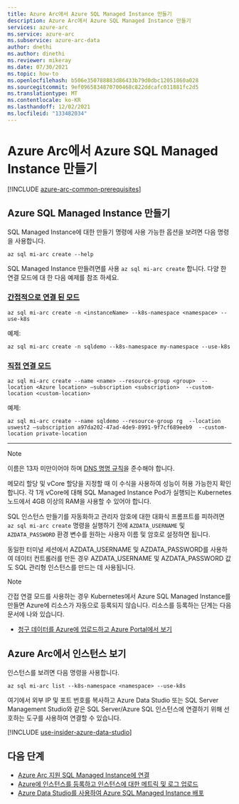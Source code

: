 ```yaml
---
title: Azure Arc에서 Azure SQL Managed Instance 만들기
description: Azure Arc에서 Azure SQL Managed Instance 만들기
services: azure-arc
ms.service: azure-arc
ms.subservice: azure-arc-data
author: dnethi
ms.author: dinethi
ms.reviewer: mikeray
ms.date: 07/30/2021
ms.topic: how-to
ms.openlocfilehash: b506e350788883d86433b79d0dbc12051860a028
ms.sourcegitcommit: 9ef0965834870700468c822ddcafc011881fc2d5
ms.translationtype: MT
ms.contentlocale: ko-KR
ms.lasthandoff: 12/02/2021
ms.locfileid: "133482034"
---
```

# <a name="create-an-azure-sql-managed-instance-on-azure-arc"></a>Azure Arc에서 Azure SQL Managed Instance 만들기

[!INCLUDE [azure-arc-common-prerequisites](../../../includes/azure-arc-common-prerequisites.md)]


## <a name="create-an-azure-sql-managed-instance"></a>Azure SQL Managed Instance 만들기

SQL Managed Instance에 대한 만들기 명령에 사용 가능한 옵션을 보려면 다음 명령을 사용합니다.
```azurecli
az sql mi-arc create --help
```

SQL Managed Instance 만들려면를 사용 `az sql mi-arc create` 합니다. 다양 한 연결 모드에 대 한 다음 예제를 참조 하세요.

### <a name="indirectly-connected-mode"></a>[간접적으로 연결 된 모드](#tab/indirectly)

```azurecli
az sql mi-arc create -n <instanceName> --k8s-namespace <namespace> --use-k8s
```

예제:

```azurecli
az sql mi-arc create -n sqldemo --k8s-namespace my-namespace --use-k8s
```

### <a name="directly-connected-mode"></a>[직접 연결 모드](#tab/directly)

```azurecli
az sql mi-arc create --name <name> --resource-group <group>  --location <Azure location> –subscription <subscription>  --custom-location <custom-location>
```

예제:

```azurecli
az sql mi-arc create --name sqldemo --resource-group rg  --location uswest2 –subscription a97da202-47ad-4de9-8991-9f7cf689eeb9  --custom-location private-location
```

---



> [!NOTE]
>  이름은 13자 미만이어야 하며 [DNS 명명 규칙](https://kubernetes.io/docs/concepts/overview/working-with-objects/names/#dns-label-names)을 준수해야 합니다.
>
>  메모리 할당 및 vCore 할당을 지정할 때 이 수식을 사용하여 성능이 허용 가능한지 확인합니다. 각 1개 vCore에 대해 SQL Managed Instance Pod가 실행되는 Kubernetes 노드에서 4GB 이상의 RAM을 사용할 수 있어야 합니다.
>
>  SQL 인스턴스 만들기를 자동화하고 관리자 암호에 대한 대화식 프롬프트를 피하려면 `az sql mi-arc create` 명령을 실행하기 전에 `AZDATA_USERNAME` 및 `AZDATA_PASSWORD` 환경 변수를 원하는 사용자 이름 및 암호로 설정하면 됩니다.
> 
>  동일한 터미널 세션에서 AZDATA_USERNAME 및 AZDATA_PASSWORD를 사용하여 데이터 컨트롤러를 만든 경우 AZDATA_USERNAME 및 AZDATA_PASSWORD 값도 SQL 관리형 인스턴스를 만드는 데 사용됩니다.

> [!NOTE]
> 간접 연결 모드를 사용하는 경우 Kubernetes에서 Azure SQL Managed Instance를 만들면 Azure에 리소스가 자동으로 등록되지 않습니다. 리소스를 등록하는 단계는 다음 문서에 나와 있습니다. 
> - [청구 데이터를 Azure에 업로드하고 Azure Portal에서 보기](view-billing-data-in-azure.md) 


## <a name="view-instance-on-azure-arc"></a>Azure Arc에서 인스턴스 보기

인스턴스를 보려면 다음 명령을 사용합니다.

```azurecli
az sql mi-arc list --k8s-namespace <namespace> --use-k8s
```

여기에서 외부 IP 및 포트 번호를 복사하고 Azure Data Studio 또는 SQL Server Management Studio와 같은 SQL Server/Azure SQL 인스턴스에 연결하기 위해 선호하는 도구를 사용하여 연결할 수 있습니다.

[!INCLUDE [use-insider-azure-data-studio](includes/use-insider-azure-data-studio.md)]

## <a name="next-steps"></a>다음 단계
- [Azure Arc 지원 SQL Managed Instance에 연결](connect-managed-instance.md)
- [Azure에 인스턴스를 등록하고 인스턴스에 대한 메트릭 및 로그 업로드](upload-metrics-and-logs-to-azure-monitor.md)
- [Azure Data Studio를 사용하여 Azure SQL Managed Instance 배포](create-sql-managed-instance-azure-data-studio.md)
